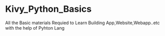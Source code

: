 # Kivy_Python_Basics
All the Basic materials Requied to Learn Building App,Website,Webapp..etc with the help of Pyhton Lang
